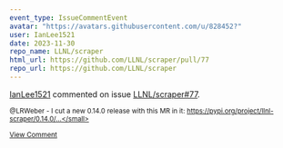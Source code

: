 ```yaml
---
event_type: IssueCommentEvent
avatar: "https://avatars.githubusercontent.com/u/828452?"
user: IanLee1521
date: 2023-11-30
repo_name: LLNL/scraper
html_url: https://github.com/LLNL/scraper/pull/77
repo_url: https://github.com/LLNL/scraper
---
```


<a href='https://github.com/IanLee1521' target='_blank'>IanLee1521</a> commented on issue <a href='https://github.com/LLNL/scraper/pull/77' target='_blank'>LLNL/scraper#77</a>.

<small>@LRWeber - I cut a new 0.14.0 release with this MR in it: https://pypi.org/project/llnl-scraper/0.14.0/...</small>

<a href='https://github.com/LLNL/scraper/pull/77' target='_blank'>View Comment</a>
